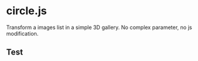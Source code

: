 # circle.js

Transform a images list in a simple 3D gallery. No complex parameter, no js modification.
<img src="" />
<h2>Test</h2>
